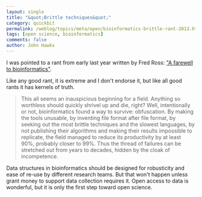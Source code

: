 ```yaml
---
layout: single 
title: "&quot;Brittle techniques&quot;" 
category: quickbit
permalink: /weblog/topics/meta/open/bioinformatics-brittle-rant-2013.html
tags: [open science, bioinformatics] 
comments: false 
author: John Hawks 
---
```


I was pointed to a rant from early last year written by Fred Ross: <a href="http://madhadron.com/?p=263">"A farewell to bioinformatics"</a>. 

Like any good rant, it is extreme and I don't endorse it, but like all good rants it has kernels of truth. 

<blockquote>This all seems an inauspicious beginning for a field. Anything so worthless should quickly shrivel up and die, right? Well, intentionally or not, bioinformatics found a way to survive: obfuscation. By making the tools unusable, by inventing file format after file format, by seeking out the most brittle techniques and the slowest languages, by not publishing their algorithms and making their results impossible to replicate, the field managed to reduce its productivity by at least 90%, probably closer to 99%. Thus the thread of failures can be stretched out from years to decades, hidden by the cloak of incompetence.</blockquote>

Data structures in bioinformatics should be designed for robusticity and ease of re-use by different research teams. But that won't happen unless grant money to support data collection requires it. Open access to data is wonderful, but it is only the first step toward open science. 

